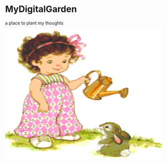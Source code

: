 # MyDigitalGarden
a place to plant my thoughts


<img align="right" alt="PNG" src="https://github.com/aquarianite/MyDigitalGarden/blob/main/girlwateri_qqses7k1.gif?raw=true" width="1156" height="413" />
